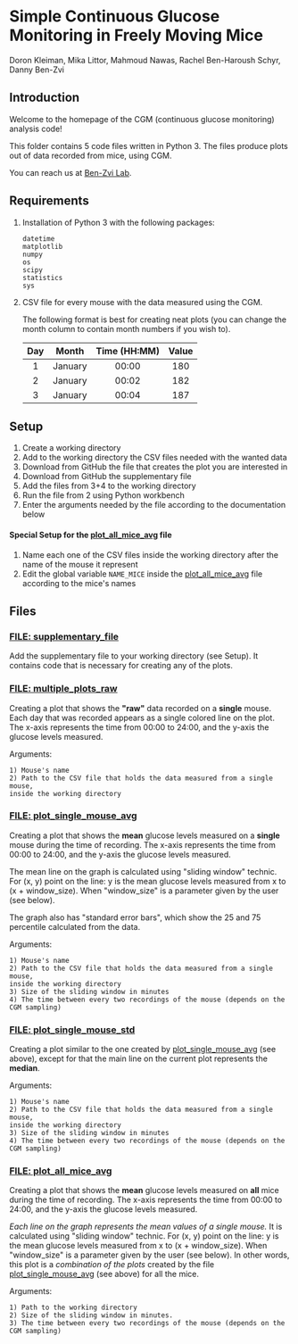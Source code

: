 # Simple Continuous Glucose Monitoring in Freely Moving Mice 

Doron Kleiman, Mika Littor, Mahmoud Nawas, Rachel Ben-Haroush Schyr, Danny Ben-Zvi 

## Introduction
Welcome to the homepage of the CGM (continuous glucose monitoring) analysis code!

This folder contains 5 code files written in Python 3.
The files produce plots out of data recorded from mice, using CGM.

You can reach us at [Ben-Zvi Lab](https://www.benzvilab.com/).

## Requirements 
1. Installation of Python 3 with the following packages:
   ```
   datetime
   matplotlib
   numpy
   os
   scipy
   statistics
   sys
   ```
2. CSV file for every mouse with the data measured using the CGM.

   The following format is best for creating neat plots 
(you can change the month column to contain month numbers if you wish to).

   | Day |  Month  | Time (HH:MM) | Value | 
   |:---:|:-------:|:------------:|:-----:|
   |  1  | January |    00:00     |  180  |
   |  2  | January |    00:02     |  182  |
   |  3  | January |    00:04     |  187  |

## Setup
1. Create a working directory
2. Add to the working directory the CSV files needed with the wanted data
3. Download from GitHub the file that creates the plot you are interested in 
4. Download from GitHub the supplementary file 
5. Add the files from 3+4 to the working directory
6. Run the file from 2 using Python workbench 
7. Enter the arguments needed by the file according to the documentation below

#### Special Setup for the [plot_all_mice_avg](plot_all_mice_avg.py) file
1. Name each one of the CSV files inside the working directory 
after the name of the mouse it represent
2. Edit the global variable ```NAME_MICE``` inside the [plot_all_mice_avg](plot_all_mice_avg.py) 
file according to the mice's names

## Files
### [FILE: supplementary_file](supplementary_file.py)
Add the supplementary file to your working directory (see Setup).
It contains code that is necessary for creating any of the plots.

### [FILE: multiple_plots_raw](multiple_plots_raw.py)
Creating a plot that shows the **"raw"** data recorded on a **single** mouse. 
Each day that was recorded appears as a single colored line on the plot.
The x-axis represents the time from 00:00 to 24:00, and the y-axis the glucose levels measured.

Arguments:
```
1) Mouse's name 
2) Path to the CSV file that holds the data measured from a single mouse, 
inside the working directory
```

### [FILE: plot_single_mouse_avg](plot_single_mouse_avg.py)
Creating a plot that shows the **mean** glucose levels measured on a **single** mouse
during the time of recording. The x-axis represents the time from 00:00 to 24:00, 
and the y-axis the glucose levels measured. 

The mean line on the graph is calculated using "sliding window" technic. 
For (x, y) point on the line: y is the mean glucose levels 
measured from x to (x + window_size). When "window_size" is a parameter given by
the user (see below).

The graph also has "standard error bars", which show the 25 and 75 percentile calculated from the data.

Arguments:
```
1) Mouse's name
2) Path to the CSV file that holds the data measured from a single mouse, 
inside the working directory
3) Size of the sliding window in minutes
4) The time between every two recordings of the mouse (depends on the CGM sampling)
```

### [FILE: plot_single_mouse_std](plot_single_mouse_std.py)
Creating a plot similar to the one created by [plot_single_mouse_avg](plot_single_mouse_avg.py)
(see above), except for that the main line on the current plot represents the **median**.

Arguments:
```
1) Mouse's name
2) Path to the CSV file that holds the data measured from a single mouse, 
inside the working directory
3) Size of the sliding window in minutes
4) The time between every two recordings of the mouse (depends on the CGM sampling)
```

### [FILE: plot_all_mice_avg](plot_all_mice_avg.py)
Creating a plot that shows the **mean** glucose levels measured on **all** mice during
the time of recording. The x-axis represents the time from 00:00 to 24:00, 
and the y-axis the glucose levels measured. 

_Each line on the graph represents the mean values of a single mouse._ It is calculated using "sliding window" technic. 
For (x, y) point on the line: y is the mean glucose levels 
measured from x to (x + window_size). When "window_size" is a parameter given by
the user (see below). 
In other words, this plot is a _combination of the plots_ created by the file 
[plot_single_mouse_avg](plot_single_mouse_avg.py) (see above) for all the mice. 

Arguments:
```
1) Path to the working directory
2) Size of the sliding window in minutes.
3) The time between every two recordings of the mouse (depends on the CGM sampling)
```
